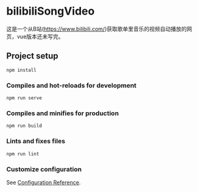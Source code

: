 # bilibiliSongVideo

这是一个从B站(https://www.bilibili.com/)获取歌单里音乐的视频自动播放的网页，vue版本还未写完。

## Project setup
```
npm install
```

### Compiles and hot-reloads for development
```
npm run serve
```

### Compiles and minifies for production
```
npm run build
```

### Lints and fixes files
```
npm run lint
```

### Customize configuration
See [Configuration Reference](https://cli.vuejs.org/config/).

